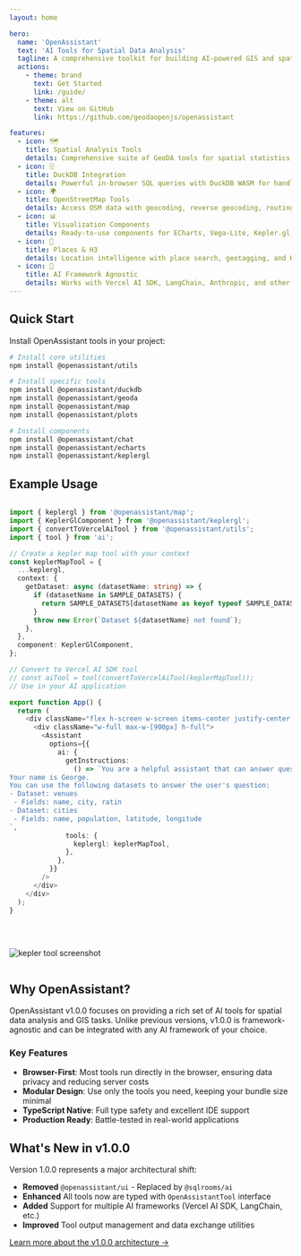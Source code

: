 ```yaml
---
layout: home

hero:
  name: 'OpenAssistant'
  text: 'AI Tools for Spatial Data Analysis'
  tagline: A comprehensive toolkit for building AI-powered GIS and spatial data analysis applications
  actions:
    - theme: brand
      text: Get Started
      link: /guide/
    - theme: alt
      text: View on GitHub
      link: https://github.com/geodaopenjs/openassistant

features:
  - icon: 🗺️
    title: Spatial Analysis Tools
    details: Comprehensive suite of GeoDA tools for spatial statistics, LISA, Moran's I, spatial regression, and more.
  - icon: 🗄️
    title: DuckDB Integration
    details: Powerful in-browser SQL queries with DuckDB WASM for handling large datasets efficiently.
  - icon: 🌍
    title: OpenStreetMap Tools
    details: Access OSM data with geocoding, reverse geocoding, routing, and isochrone analysis.
  - icon: 📊
    title: Visualization Components
    details: Ready-to-use components for ECharts, Vega-Lite, Kepler.gl, and Leaflet visualizations.
  - icon: 📍
    title: Places & H3
    details: Location intelligence with place search, geotagging, and H3 hexagonal spatial indexing.
  - icon: 🤖
    title: AI Framework Agnostic
    details: Works with Vercel AI SDK, LangChain, Anthropic, and other popular AI frameworks.
---
```


## Quick Start

Install OpenAssistant tools in your project:

```bash
# Install core utilities
npm install @openassistant/utils

# Install specific tools
npm install @openassistant/duckdb
npm install @openassistant/geoda
npm install @openassistant/map
npm install @openassistant/plots

# Install components
npm install @openassistant/chat
npm install @openassistant/echarts
npm install @openassistant/keplergl
```

## Example Usage

<div style="display: grid; grid-template-columns: repeat(auto-fit, minmax(min(100%, 400px), 1fr)); gap: 2rem; align-items: start;">

<div>

```typescript
import { keplergl } from '@openassistant/map';
import { KeplerGlComponent } from '@openassistant/keplergl';
import { convertToVercelAiTool } from '@openassistant/utils';
import { tool } from 'ai';

// Create a kepler map tool with your context
const keplerMapTool = {
  ...keplergl,
  context: {
    getDataset: async (datasetName: string) => {
      if (datasetName in SAMPLE_DATASETS) {
        return SAMPLE_DATASETS[datasetName as keyof typeof SAMPLE_DATASETS];
      }
      throw new Error(`Dataset ${datasetName} not found`);
    },
  },
  component: KeplerGlComponent,
};

// Convert to Vercel AI SDK tool
// const aiTool = tool(convertToVercelAiTool(keplerMapTool));
// Use in your AI application

export function App() {
  return (
    <div className="flex h-screen w-screen items-center justify-center p-4">
      <div className="w-full max-w-[900px] h-full">
        <Assistant
          options={{
            ai: {
              getInstructions:
                () => `You are a helpful assistant that can answer questions and help with tasks.
Your name is George.
You can use the following datasets to answer the user's question:
- Dataset: venues
 - Fields: name, city, ratin
- Dataset: cities
 - Fields: name, population, latitude, longitude
`,
              tools: {
                keplergl: keplerMapTool,
              },
            },
          }}
        />
      </div>
    </div>
  );
}
```

</div>

<div>

![kepler tool screenshot](/kepler-tool-demo-1.gif)

</div>

</div>

## Why OpenAssistant?

OpenAssistant v1.0.0 focuses on providing a rich set of AI tools for spatial data analysis and GIS tasks. Unlike previous versions, v1.0.0 is framework-agnostic and can be integrated with any AI framework of your choice.

### Key Features

- **Browser-First**: Most tools run directly in the browser, ensuring data privacy and reducing server costs
- **Modular Design**: Use only the tools you need, keeping your bundle size minimal
- **TypeScript Native**: Full type safety and excellent IDE support
- **Production Ready**: Battle-tested in real-world applications

## What's New in v1.0.0

Version 1.0.0 represents a major architectural shift:

- **Removed** `@openassistant/ui` - Replaced by `@sqlrooms/ai`
- **Enhanced** All tools now are typed with `OpenAssistantTool` interface
- **Added** Support for multiple AI frameworks (Vercel AI SDK, LangChain, etc.)
- **Improved** Tool output management and data exchange utilities

[Learn more about the v1.0.0 architecture →](/guide/architecture)
